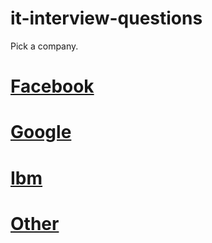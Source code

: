 # it-interview-questions

Pick a company.


# [Facebook](https://github.com/douglasdeodato/it-interview-questions/tree/master/php/country/ireland/facebook)

# [Google](https://github.com/douglasdeodato/it-interview-questions/tree/master/php/country/ireland/google)

# [Ibm](https://github.com/douglasdeodato/it-interview-questions/tree/master/php/country/ireland/ibm)

# [Other](https://github.com/douglasdeodato/it-interview-questions/tree/master/php/country/ireland/other)


